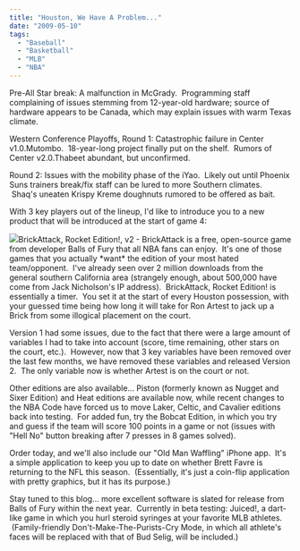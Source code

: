 ```yaml
---
title: "Houston, We Have A Problem..."
date: "2009-05-10"
tags:
  - "Baseball"
  - "Basketball"
  - "MLB"
  - "NBA"
---
```


Pre-All Star break: A malfunction in McGrady.  Programming staff complaining of issues stemming from 12-year-old hardware; source of hardware appears to be Canada, which may explain issues with warm Texas climate.

Western Conference Playoffs, Round 1: Catastrophic failure in Center v1.0.Mutombo.  18-year-long project finally put on the shelf.  Rumors of Center v2.0.Thabeet abundant, but unconfirmed.

Round 2: Issues with the mobility phase of the iYao.  Likely out until Phoenix Suns trainers break/fix staff can be lured to more Southern climates.  Shaq's uneaten Krispy Kreme doughnuts rumored to be offered as bait.

With 3 key players out of the lineup, I'd like to introduce you to a new product that will be introduced at the start of game 4:

![](images/ron-artest.2.jpg)BrickAttack, Rocket Edition!, v2 - BrickAttack is a free, open-source game from developer Balls of Fury that all NBA fans can enjoy.  It's one of those games that you actually \*want\* the edition of your most hated team/opponent.  I've already seen over 2 million downloads from the general southern California area (strangely enough, about 500,000 have come from Jack Nicholson's IP address).  BrickAttack, Rocket Edition! is essentially a timer.  You set it at the start of every Houston possession, with your guessed time being how long it will take for Ron Artest to jack up a Brick from some illogical placement on the court.

Version 1 had some issues, due to the fact that there were a large amount of variables I had to take into account (score, time remaining, other stars on the court, etc.).  However, now that 3 key variables have been removed over the last few months, we have removed these variables and released Version 2.  The only variable now is whether Artest is on the court or not.

Other editions are also available... Piston (formerly known as Nugget and Sixer Edition) and Heat editions are available now, while recent changes to the NBA Code have forced us to move Laker, Celtic, and Cavalier editions back into testing.  For added fun, try the Bobcat Edition, in which you try and guess if the team will score 100 points in a game or not (issues with "Hell No" button breaking after 7 presses in 8 games solved).

Order today, and we'll also include our "Old Man Waffling" iPhone app.  It's a simple application to keep you up to date on whether Brett Favre is returning to the NFL this season.  (Essentially, it's just a coin-flip application with pretty graphics, but it has its purpose.)

Stay tuned to this blog... more excellent software is slated for release from Balls of Fury within the next year.  Currently in beta testing: Juiced!, a dart-like game in which you hurl steroid syringes at your favorite MLB athletes.  (Family-friendly Don't-Make-The-Purists-Cry Mode, in which all athlete's faces will be replaced with that of Bud Selig, will be included.)
